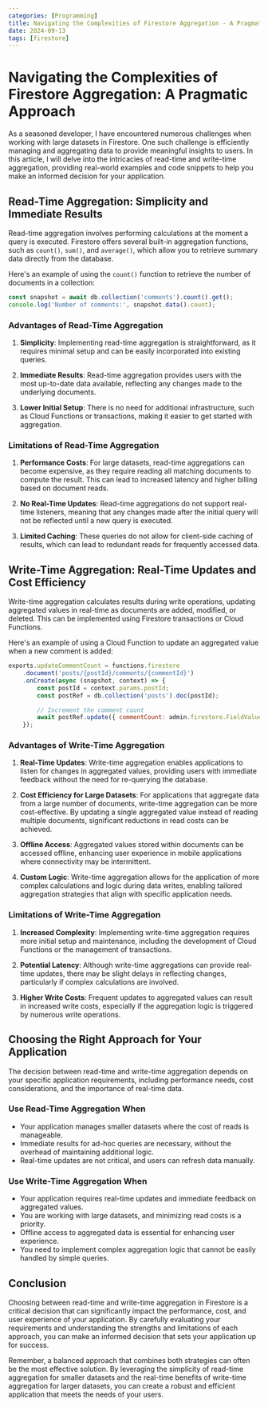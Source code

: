 ```yaml
---
categories: [Programming]
title: Navigating the Complexities of Firestore Aggregation - A Pragmatic Approach
date: 2024-09-13
tags: [firestore]
---
```


# Navigating the Complexities of Firestore Aggregation: A Pragmatic Approach

As a seasoned developer, I have encountered numerous challenges when working with large datasets in Firestore. One such challenge is efficiently managing and aggregating data to provide meaningful insights to users. In this article, I will delve into the intricacies of read-time and write-time aggregation, providing real-world examples and code snippets to help you make an informed decision for your application.

## Read-Time Aggregation: Simplicity and Immediate Results

Read-time aggregation involves performing calculations at the moment a query is executed. Firestore offers several built-in aggregation functions, such as `count()`, `sum()`, and `average()`, which allow you to retrieve summary data directly from the database.

Here's an example of using the `count()` function to retrieve the number of documents in a collection:

```javascript
const snapshot = await db.collection('comments').count().get();
console.log('Number of comments:', snapshot.data().count);
```

### Advantages of Read-Time Aggregation

1. **Simplicity**: Implementing read-time aggregation is straightforward, as it requires minimal setup and can be easily incorporated into existing queries.

2. **Immediate Results**: Read-time aggregation provides users with the most up-to-date data available, reflecting any changes made to the underlying documents.

3. **Lower Initial Setup**: There is no need for additional infrastructure, such as Cloud Functions or transactions, making it easier to get started with aggregation.

### Limitations of Read-Time Aggregation

1. **Performance Costs**: For large datasets, read-time aggregations can become expensive, as they require reading all matching documents to compute the result. This can lead to increased latency and higher billing based on document reads.

2. **No Real-Time Updates**: Read-time aggregations do not support real-time listeners, meaning that any changes made after the initial query will not be reflected until a new query is executed.

3. **Limited Caching**: These queries do not allow for client-side caching of results, which can lead to redundant reads for frequently accessed data.

## Write-Time Aggregation: Real-Time Updates and Cost Efficiency

Write-time aggregation calculates results during write operations, updating aggregated values in real-time as documents are added, modified, or deleted. This can be implemented using Firestore transactions or Cloud Functions.

Here's an example of using a Cloud Function to update an aggregated value when a new comment is added:

```javascript
exports.updateCommentCount = functions.firestore
    .document('posts/{postId}/comments/{commentId}')
    .onCreate(async (snapshot, context) => {
        const postId = context.params.postId;
        const postRef = db.collection('posts').doc(postId);

        // Increment the comment count
        await postRef.update({ commentCount: admin.firestore.FieldValue.increment(1) });
    });
```

### Advantages of Write-Time Aggregation

1. **Real-Time Updates**: Write-time aggregation enables applications to listen for changes in aggregated values, providing users with immediate feedback without the need for re-querying the database.

2. **Cost Efficiency for Large Datasets**: For applications that aggregate data from a large number of documents, write-time aggregation can be more cost-effective. By updating a single aggregated value instead of reading multiple documents, significant reductions in read costs can be achieved.

3. **Offline Access**: Aggregated values stored within documents can be accessed offline, enhancing user experience in mobile applications where connectivity may be intermittent.

4. **Custom Logic**: Write-time aggregation allows for the application of more complex calculations and logic during data writes, enabling tailored aggregation strategies that align with specific application needs.

### Limitations of Write-Time Aggregation

1. **Increased Complexity**: Implementing write-time aggregation requires more initial setup and maintenance, including the development of Cloud Functions or the management of transactions.

2. **Potential Latency**: Although write-time aggregations can provide real-time updates, there may be slight delays in reflecting changes, particularly if complex calculations are involved.

3. **Higher Write Costs**: Frequent updates to aggregated values can result in increased write costs, especially if the aggregation logic is triggered by numerous write operations.

## Choosing the Right Approach for Your Application

The decision between read-time and write-time aggregation depends on your specific application requirements, including performance needs, cost considerations, and the importance of real-time data.

### Use Read-Time Aggregation When

- Your application manages smaller datasets where the cost of reads is manageable.
- Immediate results for ad-hoc queries are necessary, without the overhead of maintaining additional logic.
- Real-time updates are not critical, and users can refresh data manually.

### Use Write-Time Aggregation When

- Your application requires real-time updates and immediate feedback on aggregated values.
- You are working with large datasets, and minimizing read costs is a priority.
- Offline access to aggregated data is essential for enhancing user experience.
- You need to implement complex aggregation logic that cannot be easily handled by simple queries.

## Conclusion

Choosing between read-time and write-time aggregation in Firestore is a critical decision that can significantly impact the performance, cost, and user experience of your application. By carefully evaluating your requirements and understanding the strengths and limitations of each approach, you can make an informed decision that sets your application up for success.

Remember, a balanced approach that combines both strategies can often be the most effective solution. By leveraging the simplicity of read-time aggregation for smaller datasets and the real-time benefits of write-time aggregation for larger datasets, you can create a robust and efficient application that meets the needs of your users.
